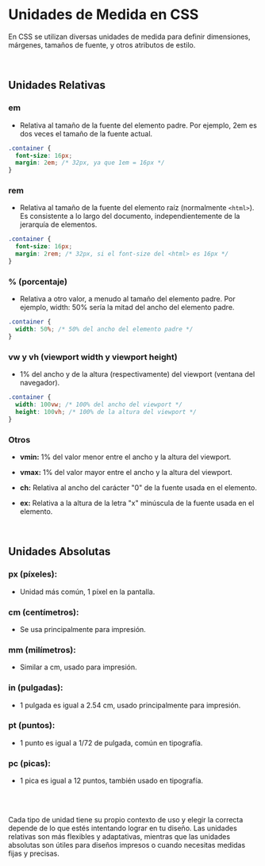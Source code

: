 # Unidades de Medida en CSS

En CSS se utilizan diversas unidades de medida para definir dimensiones, márgenes, tamaños de fuente, y otros atributos de estilo.

<br>

## Unidades Relativas

### em

- Relativa al tamaño de la fuente del elemento padre. Por ejemplo, 2em es dos veces el tamaño de la fuente actual.

```css
.container {
  font-size: 16px;
  margin: 2em; /* 32px, ya que 1em = 16px */
}
```

### rem

- Relativa al tamaño de la fuente del elemento raíz (normalmente `<html>`). Es consistente a lo largo del documento, independientemente de la jerarquía de elementos.

```css
.container {
  font-size: 16px;
  margin: 2rem; /* 32px, si el font-size del <html> es 16px */
}
```

### % (porcentaje)

- Relativa a otro valor, a menudo al tamaño del elemento padre. Por ejemplo, width: 50% sería la mitad del ancho del elemento padre.

```css
.container {
  width: 50%; /* 50% del ancho del elemento padre */
}
```

### vw y vh (viewport width y viewport height)

- 1% del ancho y de la altura (respectivamente) del viewport (ventana del navegador).

```css
.container {
  width: 100vw; /* 100% del ancho del viewport */
  height: 100vh; /* 100% de la altura del viewport */
}
```

### Otros

- **vmin:** 1% del valor menor entre el ancho y la altura del viewport.

- **vmax:** 1% del valor mayor entre el ancho y la altura del viewport.

- **ch:** Relativa al ancho del carácter "0" de la fuente usada en el elemento.

- **ex:** Relativa a la altura de la letra "x" minúscula de la fuente usada en el elemento.

<br>

## Unidades Absolutas

### px (píxeles):

- Unidad más común, 1 píxel en la pantalla.

### cm (centímetros):

- Se usa principalmente para impresión.

### mm (milímetros):

- Similar a cm, usado para impresión.

### in (pulgadas):

- 1 pulgada es igual a 2.54 cm, usado principalmente para impresión.

### pt (puntos):

- 1 punto es igual a 1/72 de pulgada, común en tipografía.

### pc (picas):

- 1 pica es igual a 12 puntos, también usado en tipografía.

<br><br>

Cada tipo de unidad tiene su propio contexto de uso y elegir la correcta depende de lo que estés intentando lograr en tu diseño. Las unidades relativas son más flexibles y adaptativas, mientras que las unidades absolutas son útiles para diseños impresos o cuando necesitas medidas fijas y precisas.
